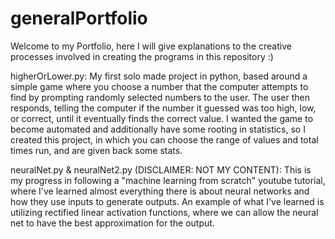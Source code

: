 # generalPortfolio
Welcome to my Portfolio, here I will give explanations to the creative processes involved in creating the programs in this repository :) 

higherOrLower.py: My first solo made project in python, based around a simple game where you choose a number that the computer attempts to find by prompting randomly selected numbers to the user. The user then responds, telling the computer if the number it guessed was too high, low, or correct, until it eventually finds the correct value. I wanted the game to become automated and additionally have some rooting in statistics, so I created this project, in which you can choose the range of values and total times run, and are given back some stats.

neuralNet.py & neuralNet2.py (DISCLAIMER: NOT MY CONTENT): This is my progress in following a "machine learning from scratch" youtube tutorial, where I've learned almost everything there is about neural networks and how they use inputs to generate outputs. An example of what I've learned is utilizing rectified linear activation functions, where we can allow the neural net to have the best approximation for the output.
